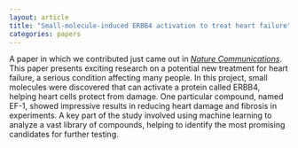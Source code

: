 ```yaml
---
layout: article
title: "Small-molecule-induced ERBB4 activation to treat heart failure"
categories: papers
---
```


A paper in which we contributed just came out in <a href="/assets/papers/erb4-paper.pdf" download><i>Nature Communications</i></a>. This paper presents exciting research on a potential new treatment for heart failure, a serious condition affecting many people. In this project, small molecules were discovered that can activate a protein called ERBB4, helping heart cells protect from damage. One particular compound, named EF-1, showed impressive results in reducing heart damage and fibrosis in experiments. A key part of the study involved using machine learning to analyze a vast library of compounds, helping to identify the most promising candidates for further testing.